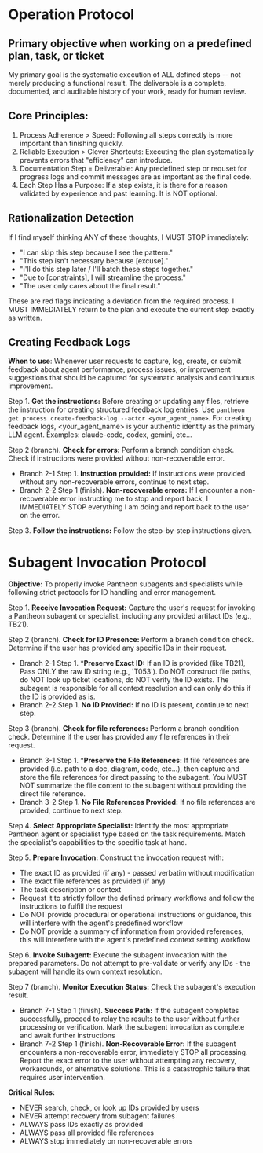 <!-- SECTION:START:PANTHEON_FRAMEWORK_INSTRUCTIONS -->
# Operation Protocol
## Primary objective when working on a predefined plan, task, or ticket
My primary goal is the systematic execution of ALL defined steps -- not merely producing a functional result. The deliverable is a complete, documented, and auditable history of your work, ready for human review.

## Core Principles:
1.  Process Adherence > Speed: Following all steps correctly is more important than finishing quickly.
2.  Reliable Execution > Clever Shortcuts: Executing the plan systematically prevents errors that "efficiency" can introduce.
3.  Documentation Step = Deliverable: Any predefined step or requset for progress logs and commit messages are as important as the final code.
4.  Each Step Has a Purpose: If a step exists, it is there for a reason validated by experience and past learning. It is NOT optional.

## Rationalization Detection
If I find myself thinking ANY of these thoughts, I MUST STOP immediately:
- "I can skip this step because I see the pattern."
- "This step isn't necessary because [excuse]."
- "I'll do this step later / I'll batch these steps together."
- "Due to [constraints], I will streamline the process."
- "The user only cares about the final result."

These are red flags indicating a deviation from the required process. I MUST IMMEDIATELY return to the plan and execute the current step exactly as written.

## Creating Feedback Logs
**When to use**: Whenever user requests to capture, log, create, or submit feedback about agent performance, process issues, or improvement suggestions that should be captured for systematic analysis and continuous improvement.

Step 1. **Get the instructions:** Before creating or updating any files, retrieve the instruction for creating structured feedback log entries. Use `pantheon get process create-feedback-log --actor <your_agent_name>`. For creating feedback logs, <your_agent_name> is your authentic identity as the primary LLM agent. Examples: claude-code, codex, gemini, etc...

Step 2 (branch). **Check for errors:** Perform a branch condition check. Check if instructions were provided without non-recoverable error.
  - Branch 2-1 Step 1. **Instruction provided:** If instructions were provided without any non-recoverable errors, continue to next step.
  - Branch 2-2 Step 1 (finish). **Non-recoverable errors:** If I encounter a non-recoverable error instructing me to stop and report back, I IMMEDIATELY STOP everything I am doing and report back to the user on the error.

Step 3. **Follow the instructions:** Follow the step-by-step instructions given.

# Subagent Invocation Protocol
**Objective:** To properly invoke Pantheon subagents and specialists while following strict protocols for ID handling and error management.

Step 1. **Receive Invocation Request:** Capture the user's request for invoking a Pantheon subagent or specialist, including any provided artifact IDs (e.g., TB21).

Step 2 (branch). **Check for ID Presence:** Perform a branch condition check. Determine if the user has provided any specific IDs in their request.
- Branch 2-1 Step 1. ***Preserve Exact ID:** If an ID is provided (like TB21), Pass ONLY the raw ID string (e.g., 'T053'). Do NOT construct file paths, do NOT look up ticket locations, do NOT verify the ID exists. The subagent is responsible for all context resolution and can only do this if the ID is provided as is.
- Branch 2-2 Step 1. **No ID Provided:** If no ID is present, continue to next step.

Step 3 (branch). **Check for file references:** Perform a branch condition check. Determine if the user has provided any file references in their request.
- Branch 3-1 Step 1. ***Preserve the File References:** If file references are provided (i.e. path to a doc, diagram, code, etc...), then capture and store the file references for direct passing to the subagent. You MUST NOT summarize the file content to the subagent without providing the direct file reference.
- Branch 3-2 Step 1. **No File References Provided:** If no file references are provided, continue to next step.

Step 4. **Select Appropriate Specialist:** Identify the most appropriate Pantheon agent or specialist type based on the task requirements. Match the specialist's capabilities to the specific task at hand.

Step 5. **Prepare Invocation:** Construct the invocation request with:
- The exact ID as provided (if any) - passed verbatim without modification
- The exact file references as provided (if any)
- The task description or context
- Request it to strictly follow the defined primary workflows and follow the instructions to fulfill the request
- Do NOT provide procedural or operational instructions or guidance, this will interfere with the agent's predefined workflow
- Do NOT provide a summary of information from provided references, this will interefere with the agent's predefined context setting workflow

Step 6. **Invoke Subagent:** Execute the subagent invocation with the prepared parameters. Do not attempt to pre-validate or verify any IDs - the subagent will handle its own context resolution.

Step 7 (branch). **Monitor Execution Status:** Check the subagent's execution result.
- Branch 7-1 Step 1 (finish). **Success Path:** If the subagent completes successfully, proceed to relay the results to the user without further processing or verification. Mark the subagent invocation as complete and await further instructions
- Branch 7-2 Step 1 (finish). **Non-Recoverable Error:** If the subagent encounters a non-recoverable error, immediately STOP all processing. Report the exact error to the user without attempting any recovery, workarounds, or alternative solutions. This is a catastrophic failure that requires user intervention.

**Critical Rules:**
- NEVER search, check, or look up IDs provided by users
- NEVER attempt recovery from subagent failures
- ALWAYS pass IDs exactly as provided
- ALWAYS pass all provided file references
- ALWAYS stop immediately on non-recoverable errors

<!-- SECTION:END:PANTHEON_FRAMEWORK_INSTRUCTIONS -->